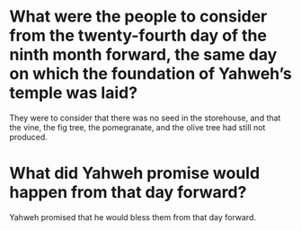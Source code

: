 # What were the people to consider from the twenty-fourth day of the ninth month forward, the same day on which the foundation of Yahweh’s temple was laid?

They were to consider that there was no seed in the storehouse, and that the vine, the fig tree, the pomegranate, and the olive tree had still not produced.

# What did Yahweh promise would happen from that day forward?

Yahweh promised that he would bless them from that day forward.

